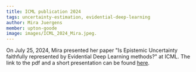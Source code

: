 ```yaml
---
title: ICML publication 2024
tags: uncertainty-estimation, evidential-deep-learning
author: Mira Juergens
member: upton-goode
image: images/ICML_2024_Mira.jpeg.
---
```


On July 25, 2024, Mira presented her paper "Is Epistemic Uncertainty faithfully represented by Evidential Deep Learning methods?" at ICML. The link to the pdf and a short presentation can be found [here](https://icml.cc/virtual/2024/poster/33148).
